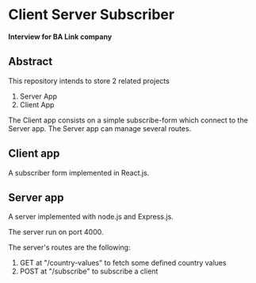 # Client Server Subscriber
__Interview for BA Link company__

## Abstract
This repository intends to store 2 related projects
1. Server App
2. Client App

The Client app consists on a simple subscribe-form which connect to the Server app. The Server app can manage several routes.

## Client app
A subscriber form implemented in React.js.

## Server app
A server implemented with node.js and Express.js.

The server run on port 4000.

The server's routes are the following:
1. GET at "/country-values" to fetch some defined country values
2. POST at "/subscribe" to subscribe a client